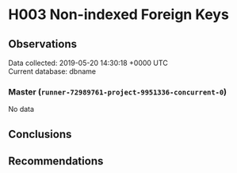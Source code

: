 # H003 Non-indexed Foreign Keys #

## Observations ##
Data collected: 2019-05-20 14:30:18 +0000 UTC  
Current database: dbname  

### Master (`runner-72989761-project-9951336-concurrent-0`) ###


No data


## Conclusions ##


## Recommendations ##

